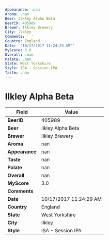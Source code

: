 ```yaml
---
Appearance: .nan
Aroma: .nan
Beer: Ilkley Alpha Beta
BeerID: 405989
Brewer: Ilkley Brewery
City: Ilkley
Comments: ' '
Country: England
Date: '"10/17/2017 11:24:29 AM"'
MyScore: 3.0
Overall: .nan
Palate: .nan
State: West Yorkshire
Style: ISA - Session IPA
Taste: .nan
---
```


# Ilkley Alpha Beta

| Field         | Value |
|---------------|-------|
| **BeerID** | 405989 |
| **Beer** | Ilkley Alpha Beta |
| **Brewer** | Ilkley Brewery |
| **Aroma** | nan |
| **Appearance** | nan |
| **Taste** | nan |
| **Palate** | nan |
| **Overall** | nan |
| **MyScore** | 3.0 |
| **Comments** |   |
| **Date** | 10/17/2017 11:24:29 AM |
| **Country** | England |
| **State** | West Yorkshire |
| **City** | Ilkley |
| **Style** | ISA - Session IPA |
